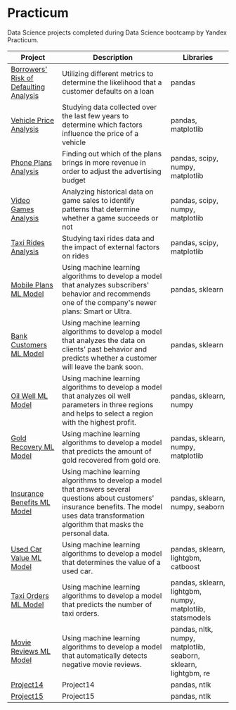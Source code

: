 # Practicum
Data Science projects completed during Data Science bootcamp by Yandex Practicum.

|Project |Description	|Libraries|
| ------ | ------ | ------ |
|[Borrowers' Risk of Defaulting Analysis](https://github.com/atikhomirovs/Practicum/tree/Project1) | Utilizing different metrics to determine the likelihood that a customer defaults on a loan | pandas |
|[Vehicle Price Analysis](https://github.com/atikhomirovs/Practicum/tree/Project2) | Studying data collected over the last few years to determine which factors influence the price of a vehicle | pandas, matplotlib |
|[Phone Plans Analysis](https://github.com/atikhomirovs/Practicum/tree/Project3) | Finding out which of the plans brings in more revenue in order to adjust the advertising budget | pandas, scipy, numpy, matplotlib |
|[Video Games Analysis](https://github.com/atikhomirovs/Practicum/tree/Project4) | Analyzing historical data on game sales to identify patterns that determine whether a game succeeds or not  | pandas, scipy, numpy, matplotlib |
|[Taxi Rides Analysis](https://github.com/atikhomirovs/Practicum/tree/Project5) | Studying taxi rides data and the impact of external factors on rides | pandas, scipy, matplotlib |
|[Mobile Plans ML Model](https://github.com/atikhomirovs/Practicum/tree/Project6) | Using machine learning algorithms to develop a model that analyzes subscribers' behavior and recommends one of the company's newer plans: Smart or Ultra. | pandas, sklearn |
|[Bank Customers ML Model](https://github.com/atikhomirovs/Practicum/tree/Project7) | Using machine learning algorithms to develop a model that analyzes the data on clients’ past behavior and predicts whether a customer will leave the bank soon. | pandas, sklearn |
|[Oil Well ML Model](https://github.com/atikhomirovs/Practicum/tree/Project8) | Using machine learning algorithms to develop a model that analyzes oil well parameters in three regions and helps to select a region with the highest profit. | pandas, sklearn, numpy |
|[Gold Recovery ML Model](https://github.com/atikhomirovs/Practicum/tree/Project9) | Using machine learning algorithms to develop a model that predicts the amount of gold recovered from gold ore. | pandas, sklearn, numpy, matplotlib |
|[Insurance Benefits ML Model](https://github.com/atikhomirovs/Practicum/tree/Project10) | Using machine learning algorithms to develop a model that answers several questions about customers' insurance benefits. The model uses data transformation algorithm that masks the personal data. | pandas, sklearn, numpy, seaborn |
|[Used Car Value ML Model](https://github.com/atikhomirovs/Practicum/tree/Project11) | Using machine learning algorithms to develop a model that determines the value of a used car. | pandas, sklearn, lightgbm, catboost |
|[Taxi Orders ML Model](https://github.com/atikhomirovs/Practicum/tree/Project12) | Using machine learning algorithms to develop a model that predicts the number of taxi orders. | pandas, sklearn, lightgbm, numpy, matplotlib, statsmodels |
|[Movie Reviews ML Model](https://github.com/atikhomirovs/Practicum/tree/Project13) | Using machine learning algorithms to develop a model that automatically detects negative movie reviews. | pandas, nltk, numpy, matplotlib, seaborn, sklearn, lightgbm, re |
|[Project14](https://github.com/atikhomirovs/Practicum/tree/Project14) | Project14 | pandas, ntlk |
|[Project15](https://github.com/atikhomirovs/Practicum/tree/Project15) | Project15 | pandas, ntlk |
